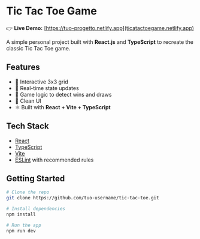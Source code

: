 # Tic Tac Toe Game

👉 **Live Demo:** [https://tuo-progetto.netlify.app](ticatactoegame.netlify.app)

A simple personal project built with **React.js** and **TypeScript** to recreate the classic Tic Tac Toe game.

## Features

- 🎯 Interactive 3x3 grid
- 🔁 Real-time state updates
- 🧠 Game logic to detect wins and draws
- 🧼 Clean UI
- ⚛️ Built with **React + Vite + TypeScript**

## Tech Stack

- [React](https://reactjs.org/)
- [TypeScript](https://www.typescriptlang.org/)
- [Vite](https://vitejs.dev/)
- [ESLint](https://eslint.org/) with recommended rules

## Getting Started

```bash
# Clone the repo
git clone https://github.com/tuo-username/tic-tac-toe.git

# Install dependencies
npm install

# Run the app
npm run dev
